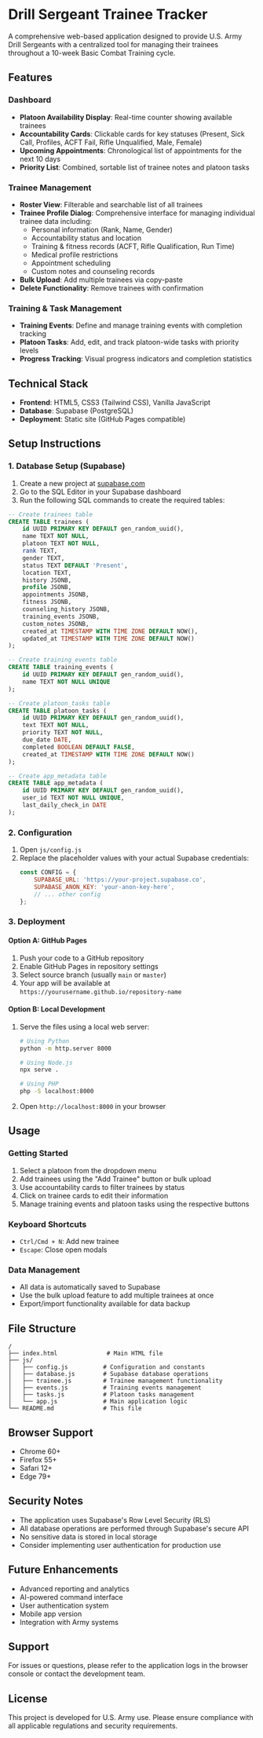 # Drill Sergeant Trainee Tracker

A comprehensive web-based application designed to provide U.S. Army Drill Sergeants with a centralized tool for managing their trainees throughout a 10-week Basic Combat Training cycle.

## Features

### Dashboard
- **Platoon Availability Display**: Real-time counter showing available trainees
- **Accountability Cards**: Clickable cards for key statuses (Present, Sick Call, Profiles, ACFT Fail, Rifle Unqualified, Male, Female)
- **Upcoming Appointments**: Chronological list of appointments for the next 10 days
- **Priority List**: Combined, sortable list of trainee notes and platoon tasks

### Trainee Management
- **Roster View**: Filterable and searchable list of all trainees
- **Trainee Profile Dialog**: Comprehensive interface for managing individual trainee data including:
  - Personal information (Rank, Name, Gender)
  - Accountability status and location
  - Training & fitness records (ACFT, Rifle Qualification, Run Time)
  - Medical profile restrictions
  - Appointment scheduling
  - Custom notes and counseling records
- **Bulk Upload**: Add multiple trainees via copy-paste
- **Delete Functionality**: Remove trainees with confirmation

### Training & Task Management
- **Training Events**: Define and manage training events with completion tracking
- **Platoon Tasks**: Add, edit, and track platoon-wide tasks with priority levels
- **Progress Tracking**: Visual progress indicators and completion statistics

## Technical Stack

- **Frontend**: HTML5, CSS3 (Tailwind CSS), Vanilla JavaScript
- **Database**: Supabase (PostgreSQL)
- **Deployment**: Static site (GitHub Pages compatible)

## Setup Instructions

### 1. Database Setup (Supabase)

1. Create a new project at [supabase.com](https://supabase.com)
2. Go to the SQL Editor in your Supabase dashboard
3. Run the following SQL commands to create the required tables:

```sql
-- Create trainees table
CREATE TABLE trainees (
    id UUID PRIMARY KEY DEFAULT gen_random_uuid(),
    name TEXT NOT NULL,
    platoon TEXT NOT NULL,
    rank TEXT,
    gender TEXT,
    status TEXT DEFAULT 'Present',
    location TEXT,
    history JSONB,
    profile JSONB,
    appointments JSONB,
    fitness JSONB,
    counseling_history JSONB,
    training_events JSONB,
    custom_notes JSONB,
    created_at TIMESTAMP WITH TIME ZONE DEFAULT NOW(),
    updated_at TIMESTAMP WITH TIME ZONE DEFAULT NOW()
);

-- Create training_events table
CREATE TABLE training_events (
    id UUID PRIMARY KEY DEFAULT gen_random_uuid(),
    name TEXT NOT NULL UNIQUE
);

-- Create platoon_tasks table
CREATE TABLE platoon_tasks (
    id UUID PRIMARY KEY DEFAULT gen_random_uuid(),
    text TEXT NOT NULL,
    priority TEXT NOT NULL,
    due_date DATE,
    completed BOOLEAN DEFAULT FALSE,
    created_at TIMESTAMP WITH TIME ZONE DEFAULT NOW()
);

-- Create app_metadata table
CREATE TABLE app_metadata (
    id UUID PRIMARY KEY DEFAULT gen_random_uuid(),
    user_id TEXT NOT NULL UNIQUE,
    last_daily_check_in DATE
);
```

### 2. Configuration

1. Open `js/config.js`
2. Replace the placeholder values with your actual Supabase credentials:
   ```javascript
   const CONFIG = {
       SUPABASE_URL: 'https://your-project.supabase.co',
       SUPABASE_ANON_KEY: 'your-anon-key-here',
       // ... other config
   };
   ```

### 3. Deployment

#### Option A: GitHub Pages
1. Push your code to a GitHub repository
2. Enable GitHub Pages in repository settings
3. Select source branch (usually `main` or `master`)
4. Your app will be available at `https://yourusername.github.io/repository-name`

#### Option B: Local Development
1. Serve the files using a local web server:
   ```bash
   # Using Python
   python -m http.server 8000
   
   # Using Node.js
   npx serve .
   
   # Using PHP
   php -S localhost:8000
   ```
2. Open `http://localhost:8000` in your browser

## Usage

### Getting Started
1. Select a platoon from the dropdown menu
2. Add trainees using the "Add Trainee" button or bulk upload
3. Use accountability cards to filter trainees by status
4. Click on trainee cards to edit their information
5. Manage training events and platoon tasks using the respective buttons

### Keyboard Shortcuts
- `Ctrl/Cmd + N`: Add new trainee
- `Escape`: Close open modals

### Data Management
- All data is automatically saved to Supabase
- Use the bulk upload feature to add multiple trainees at once
- Export/import functionality available for data backup

## File Structure

```
/
├── index.html              # Main HTML file
├── js/
│   ├── config.js          # Configuration and constants
│   ├── database.js        # Supabase database operations
│   ├── trainee.js         # Trainee management functionality
│   ├── events.js          # Training events management
│   ├── tasks.js           # Platoon tasks management
│   └── app.js             # Main application logic
└── README.md              # This file
```

## Browser Support

- Chrome 60+
- Firefox 55+
- Safari 12+
- Edge 79+

## Security Notes

- The application uses Supabase's Row Level Security (RLS)
- All database operations are performed through Supabase's secure API
- No sensitive data is stored in local storage
- Consider implementing user authentication for production use

## Future Enhancements

- Advanced reporting and analytics
- AI-powered command interface
- User authentication system
- Mobile app version
- Integration with Army systems

## Support

For issues or questions, please refer to the application logs in the browser console or contact the development team.

## License

This project is developed for U.S. Army use. Please ensure compliance with all applicable regulations and security requirements.
